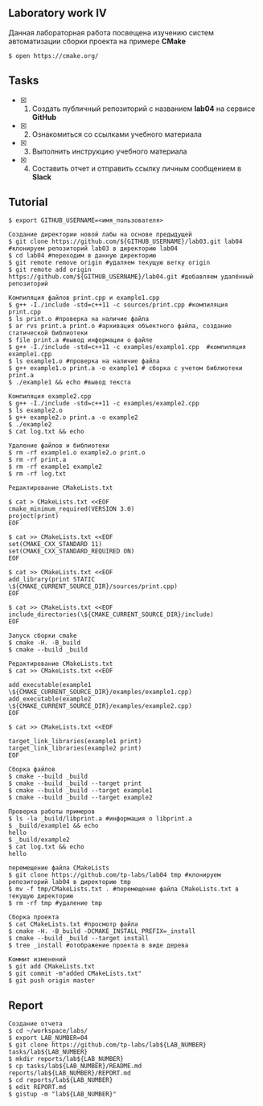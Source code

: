

## Laboratory work IV

Данная лабораторная работа посвещена изучению систем автоматизации сборки проекта на примере **CMake**

```ShellSession
$ open https://cmake.org/
```

## Tasks

- [x] 1. Создать публичный репозиторий с названием **lab04** на сервисе **GitHub**
- [x] 2. Ознакомиться со ссылками учебного материала
- [x] 3. Выполнить инструкцию учебного материала
- [x] 4. Составить отчет и отправить ссылку личным сообщением в **Slack**

## Tutorial

```ShellSession
$ export GITHUB_USERNAME=<имя_пользователя>
```

```ShellSession
Создание директории новой лабы на основе предыдущей
$ git clone https://github.com/${GITHUB_USERNAME}/lab03.git lab04 #клонируем репозиторий lab03 в директорию lab04
$ cd lab04 #переходим в данную директорию
$ git remote remove origin #удаляем текущую ветку origin
$ git remote add origin https://github.com/${GITHUB_USERNAME}/lab04.git #добавляем удалённый репозиторий
```

```ShellSession
Компиляция файлов print.cpp и example1.cpp
$ g++ -I./include -std=c++11 -c sources/print.cpp #компиляция print.cpp
$ ls print.o #проверка на наличие файла
$ ar rvs print.a print.o #архивация объектного файла, создание статической библиотеки
$ file print.a #вывод информации о файле
$ g++ -I./include -std=c++11 -c examples/example1.cpp  #компиляция example1.cpp
$ ls example1.o #проверка на наличие файла
$ g++ example1.o print.a -o example1 # сборка с учетом библиотеки print.a
$ ./example1 && echo #вывод текста
```

```ShellSession
Компиляция example2.cpp
$ g++ -I./include -std=c++11 -c examples/example2.cpp
$ ls example2.o
$ g++ example2.o print.a -o example2
$ ./example2
$ cat log.txt && echo
```

```ShellSession
Удаление файлов и библиотеки
$ rm -rf example1.o example2.o print.o 
$ rm -rf print.a 
$ rm -rf example1 example2
$ rm -rf log.txt
```

```ShellSession
Редактирование CMakeLists.txt

$ cat > CMakeLists.txt <<EOF
cmake_minimum_required(VERSION 3.0)
project(print)
EOF
```

```ShellSession
$ cat >> CMakeLists.txt <<EOF
set(CMAKE_CXX_STANDARD 11)
set(CMAKE_CXX_STANDARD_REQUIRED ON)
EOF
```

```ShellSession
$ cat >> CMakeLists.txt <<EOF
add_library(print STATIC \${CMAKE_CURRENT_SOURCE_DIR}/sources/print.cpp)
EOF
```

```ShellSession
$ cat >> CMakeLists.txt <<EOF
include_directories(\${CMAKE_CURRENT_SOURCE_DIR}/include)
EOF
```

```ShellSession
Запуск сборки cmake
$ cmake -H. -B_build
$ cmake --build _build
```

```ShellSession
Редактирование CMakeLists.txt
$ cat >> CMakeLists.txt <<EOF

add_executable(example1 \${CMAKE_CURRENT_SOURCE_DIR}/examples/example1.cpp)
add_executable(example2 \${CMAKE_CURRENT_SOURCE_DIR}/examples/example2.cpp)
EOF
```

```ShellSession
$ cat >> CMakeLists.txt <<EOF

target_link_libraries(example1 print)
target_link_libraries(example2 print)
EOF
```

```ShellSession
Сборка файлов
$ cmake --build _build
$ cmake --build _build --target print
$ cmake --build _build --target example1
$ cmake --build _build --target example2
```

```ShellSession
Проверка работы примеров
$ ls -la _build/libprint.a #информация о libprint.a
$ _build/example1 && echo
hello
$ _build/example2
$ cat log.txt && echo
hello
```

```ShellSession
перемещение файла CMakeLists
$ git clone https://github.com/tp-labs/lab04 tmp #клонируем репозиторий lab04 в директорию tmp
$ mv -f tmp/CMakeLists.txt . #перемещение файла CMakeLists.txt в текущую директорию
$ rm -rf tmp #удаление tmp
```

```ShellSession
Сборка проекта
$ cat CMakeLists.txt #просмотр файла
$ cmake -H. -B_build -DCMAKE_INSTALL_PREFIX=_install
$ cmake --build _build --target install
$ tree _install #отображение проекта в виде дерева
```

```ShellSession
Коммит изменений
$ git add CMakeLists.txt
$ git commit -m"added CMakeLists.txt"
$ git push origin master
```

## Report

```ShellSession
Создание отчета 
$ cd ~/workspace/labs/
$ export LAB_NUMBER=04
$ git clone https://github.com/tp-labs/lab${LAB_NUMBER} tasks/lab${LAB_NUMBER}
$ mkdir reports/lab${LAB_NUMBER}
$ cp tasks/lab${LAB_NUMBER}/README.md reports/lab${LAB_NUMBER}/REPORT.md
$ cd reports/lab${LAB_NUMBER}
$ edit REPORT.md
$ gistup -m "lab${LAB_NUMBER}"
